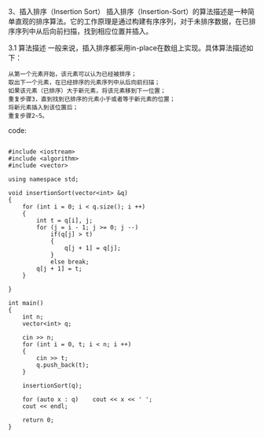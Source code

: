 3、插入排序（Insertion Sort）
	插入排序（Insertion-Sort）的算法描述是一种简单直观的排序算法。它的工作原理是通过构建有序序列，对于未排序数据，在已排序序列中从后向前扫描，找到相应位置并插入。

3.1 算法描述
	一般来说，插入排序都采用in-place在数组上实现。具体算法描述如下：

	从第一个元素开始，该元素可以认为已经被排序；
	取出下一个元素，在已经排序的元素序列中从后向前扫描；
	如果该元素（已排序）大于新元素，将该元素移到下一位置；
	重复步骤3，直到找到已排序的元素小于或者等于新元素的位置；
	将新元素插入到该位置后；
	重复步骤2~5。

code:

```

#include <iostream>
#include <algorithm>
#include <vector>

using namespace std;

void insertionSort(vector<int> &q)
{
	for (int i = 0; i < q.size(); i ++)
	{
		int t = q[i], j;
		for (j = i - 1; j >= 0; j --)
			if(q[j] > t)
			{
				q[j + 1] = q[j];
			}
			else break;
		q[j + 1] = t;
	}

}

int main()
{
	int n; 
	vector<int> q;

	cin >> n;
	for (int i = 0, t; i < n; i ++)
	{
		cin >> t;
		q.push_back(t);
	}

	insertionSort(q);

	for (auto x : q)	cout << x << ' ';
	cout << endl;

	return 0;
}

```

